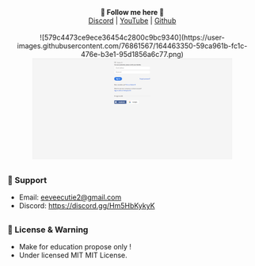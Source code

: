 <p align='center'>
  <b>🎨 Follow me here 🎨</b><br>  
  <a href="https://discord.gg/Hm5HbKykyK">Discord</a> |
  <a href="https://www.youtube.com/channel/UCIYU10MOnR9ppunHAQIcfxw">YouTube</a> |
  <a href="https://github.com/pinkythegawd">Github</a><br><br>
  ![579c4473ce9ece36454c2800c9bc9340](https://user-images.githubusercontent.com/76861567/164463350-59ca961b-fc1c-476e-b3e1-95d1856a6c77.png)
  <img src="https://raw.githubusercontent.com/pinkythegawd/adobe-phishing-page/main/demo/demo.PNG" style="width: 80%">
</p>

##   

### 🧰 Support
- Email: <eeveecutie2@gmail.com>
- Discord: https://discord.gg/Hm5HbKykyK

##  

### 📜 License & Warning
- Make for education propose only !
- Under licensed MIT MIT License.

##  
